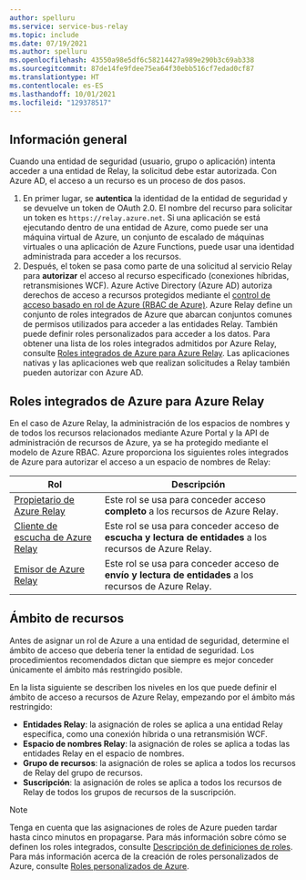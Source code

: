 ```yaml
---
author: spelluru
ms.service: service-bus-relay
ms.topic: include
ms.date: 07/19/2021
ms.author: spelluru
ms.openlocfilehash: 43550a98e5df6c58214427a989e290b3c69ab338
ms.sourcegitcommit: 87de14fe9fdee75ea64f30ebb516cf7edad0cf87
ms.translationtype: HT
ms.contentlocale: es-ES
ms.lasthandoff: 10/01/2021
ms.locfileid: "129378517"
---
```

## <a name="overview"></a>Información general
Cuando una entidad de seguridad (usuario, grupo o aplicación) intenta acceder a una entidad de Relay, la solicitud debe estar autorizada. Con Azure AD, el acceso a un recurso es un proceso de dos pasos.

1. En primer lugar, se **autentica** la identidad de la entidad de seguridad y se devuelve un token de OAuth 2.0. El nombre del recurso para solicitar un token es `https://relay.azure.net`. Si una aplicación se está ejecutando dentro de una entidad de Azure, como puede ser una máquina virtual de Azure, un conjunto de escalado de máquinas virtuales o una aplicación de Azure Functions, puede usar una identidad administrada para acceder a los recursos.
2. Después, el token se pasa como parte de una solicitud al servicio Relay para **autorizar** el acceso al recurso especificado (conexiones híbridas, retransmisiones WCF). Azure Active Directory (Azure AD) autoriza derechos de acceso a recursos protegidos mediante el [control de acceso basado en rol de Azure (RBAC de Azure)](../../role-based-access-control/overview.md). Azure Relay define un conjunto de roles integrados de Azure que abarcan conjuntos comunes de permisos utilizados para acceder a las entidades Relay. También puede definir roles personalizados para acceder a los datos. Para obtener una lista de los roles integrados admitidos por Azure Relay, consulte [Roles integrados de Azure para Azure Relay](#azure-built-in-roles-for-azure-relay). Las aplicaciones nativas y las aplicaciones web que realizan solicitudes a Relay también pueden autorizar con Azure AD.  

## <a name="azure-built-in-roles-for-azure-relay"></a>Roles integrados de Azure para Azure Relay
En el caso de Azure Relay, la administración de los espacios de nombres y de todos los recursos relacionados mediante Azure Portal y la API de administración de recursos de Azure, ya se ha protegido mediante el modelo de Azure RBAC. Azure proporciona los siguientes roles integrados de Azure para autorizar el acceso a un espacio de nombres de Relay:

| Rol | Descripción | 
| ---- | ----------- | 
| [Propietario de Azure Relay](../../role-based-access-control/built-in-roles.md#azure-relay-owner) | Este rol se usa para conceder acceso **completo** a los recursos de Azure Relay. |
| [Cliente de escucha de Azure Relay](../../role-based-access-control/built-in-roles.md#azure-relay-listener) | Este rol se usa para conceder acceso de **escucha y lectura de entidades** a los recursos de Azure Relay. |
| [Emisor de Azure Relay](../../role-based-access-control/built-in-roles.md#azure-relay-sender) | Este rol se usa para conceder acceso de **envío y lectura de entidades** a los recursos de Azure Relay. | 

## <a name="resource-scope"></a>Ámbito de recursos
Antes de asignar un rol de Azure a una entidad de seguridad, determine el ámbito de acceso que debería tener la entidad de seguridad. Los procedimientos recomendados dictan que siempre es mejor conceder únicamente el ámbito más restringido posible.

En la lista siguiente se describen los niveles en los que puede definir el ámbito de acceso a recursos de Azure Relay, empezando por el ámbito más restringido:

- **Entidades Relay**: la asignación de roles se aplica a una entidad Relay específica, como una conexión híbrida o una retransmisión WCF.
- **Espacio de nombres Relay**: la asignación de roles se aplica a todas las entidades Relay en el espacio de nombres.
- **Grupo de recursos**: la asignación de roles se aplica a todos los recursos de Relay del grupo de recursos.
- **Suscripción**: la asignación de roles se aplica a todos los recursos de Relay de todos los grupos de recursos de la suscripción.

> [!NOTE]
> Tenga en cuenta que las asignaciones de roles de Azure pueden tardar hasta cinco minutos en propagarse. Para más información sobre cómo se definen los roles integrados, consulte [Descripción de definiciones de roles](../../role-based-access-control/role-definitions.md#control-and-data-actions). Para más información acerca de la creación de roles personalizados de Azure, consulte [Roles personalizados de Azure](../../role-based-access-control/custom-roles.md). 

